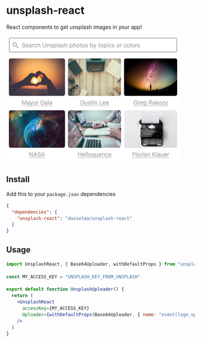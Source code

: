 # unsplash-react

React components to get unsplash images in your app!

<img width="465" alt="image" src="screenshots/main.png">

## Install

Add this to your `package.json` dependencies

```json
{
  "dependencies": {
    "unsplash-react": "danielma/unsplash-react"
  }
}
```

## Usage

```jsx
import UnsplashReact, { Base64Uploader, withDefaultProps } from "unsplash-react"

const MY_ACCESS_KEY = "UNSPLASH_KEY_FROM_UNSPLASH"

export default function UnsplashUploader() {
  return (
    <UnsplashReact
      accessKey={MY_ACCESS_KEY}
      Uploader={withDefaultProps(Base64Uploader, { name: "event[logo_upload_id]" })}
    />
  )
}
```
